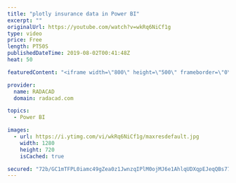 ```yaml
---
title: "plotly insurance data in Power BI"
excerpt: ""
originalUrl: https://youtube.com/watch?v=wkRq6NiCf1g
type: video
price: Free
length: PT50S
publishedDateTime: 2019-08-02T00:41:48Z
heat: 50

featuredContent: "<iframe width=\"800\" height=\"500\" frameborder=\"0\" src=\"https://www.youtube.com/embed/wkRq6NiCf1g\" allow=\"accelerometer; autoplay; encrypted-media; gyroscope; picture-in-picture\" allowfullscreen></iframe>"

provider:
  name: RADACAD
  domain: radacad.com

topics:
  - Power BI

images:
  - url: https://i.ytimg.com/vi/wkRq6NiCf1g/maxresdefault.jpg
    width: 1280
    height: 720
    isCached: true

secured: "72b/GC1mTFPL0iamc49gZea0z1JwnzqIPlM0ojMJ6e1AhlqUDXqpEJeqQBs77hgXI1IM5wPaTC21FqvHHayjODbl1AEWCBJ0M+CrpCkCDNp9sFzHsNpXMFWKdpoOv18mpTE9AyNHy6mbYcRbdI3MZWFchoc38KOL37BQUTzNeXJhrydPe1R1vhI0TkpYFA6f0Ka45DnMxLTVZwI6Bjg6go/LVzDCxURHu+G5Z72Fvr2nGYFTMgppDmcUygs1p9G53PIvuVgffl2dz4TeElnhUcJ7s0jjGU6feW6i9sbqeuKI7WqKqEC0Wcvd0lWtrBuaooY4tpv3foXU6xQpnbue7yrss7wQ3PPxBWJqnBkLiVj9LDKhTIc36qQa6gpRWd36kAEHahEgGqiVAX2oQbu9IN8xrpUIa4kRsFpku+Or8GM=;/TpwLJFR+p9kO48+Z2xW/w=="
---
```


